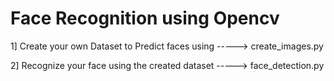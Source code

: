 # Face Recognition using Opencv

1] Create your own Dataset to Predict faces using -----> create_images.py

2] Recognize your face using the created dataset -----> face_detection.py

